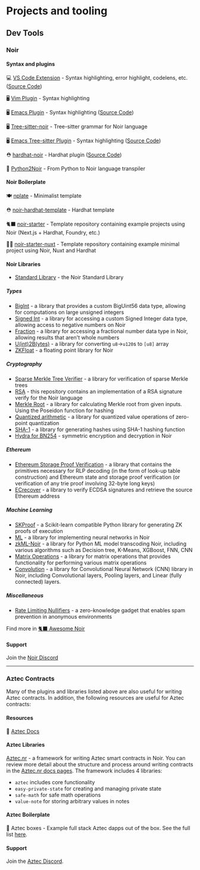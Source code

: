 # Projects and tooling

## Dev Tools

### Noir

#### Syntax and plugins

💻 [VS Code Extension](https://marketplace.visualstudio.com/items?itemName=noir-lang.vscode-noir) - Syntax highlighting, error highlight, codelens, etc. ([Source Code](https://github.com/noir-lang/vscode-noir))

🖥️ [Vim Plugin](https://github.com/hhamud/tree-sitter-noir#neovim) - Syntax highlighting

🖥️ [Emacs Plugin](https://melpa.org/#/noir-mode) - Syntax highlighting ([Source Code](https://github.com/hhamud/noir-mode))

🖥️ [Tree-sitter-noir](https://github.com/hhamud/tree-sitter-noir) - Tree-sitter grammar for Noir language

🖥️ [Emacs Tree-sitter Plugin](https://melpa.org/#/noir-ts-mode) - Syntax highlighting ([Source Code](https://github.com/hhamud/noir-ts-mode))

⛑️ [hardhat-noir](https://www.npmjs.com/package/hardhat-noir) - Hardhat plugin ([Source Code](https://github.com/spalladino/hardhat-noir))

🐍 [Python2Noir](https://github.com/storswiftlabs/python2noir) - From Python to Noir language transpiler

#### Noir Boilerplate

🍽️ [nplate](https://github.com/whitenois3/nplate) - Minimalist template

⛑️ [noir-hardhat-template](https://github.com/hooperben/noir-hardhat-template) - Hardhat template

🐈‍⬛ [noir-starter](https://github.com/noir-lang/noir-starter) - Template repository containing example projects using Noir (Next.js + Hardhat, Foundry, etc.)

🧑‍💻 [noir-starter-nuxt](https://github.com/iam-robi/noir-starter-nuxt) - Template repository containing example minimal project using Noir, Nuxt and Hardhat

#### Noir Libraries

- [Standard Library](https://github.com/noir-lang/noir/tree/master/noir_stdlib) - the Noir Standard Library

##### Types

- [BigInt](https://github.com/shuklaayush/noir-bigint) - a library that provides a custom BigUint56 data type, allowing for computations on large unsigned integers
- [Signed Int](https://github.com/resurgencelabs/signed_int) - a library for accessing a custom Signed Integer data type, allowing access to negative numbers on Noir
- [Fraction](https://github.com/resurgencelabs/fraction) - a library for accessing a fractional number data type in Noir, allowing results that aren't whole numbers
- [U(int)2B(ytes)](https://github.com/colinnielsen/noir-u2b/tree/main) - a library for converting `u8`->`u120`s to `[u8]` array
- [ZKFloat](https://github.com/0x3327/ZKFloat) - a floating point library for Noir

##### Cryptography

- [Sparse Merkle Tree Verifier](https://github.com/vocdoni/smtverifier-noir/tree/main) - a library for verification of sparse Merkle trees
- [RSA](https://github.com/SetProtocol/noir-rsa) - this repository contains an implementation of a RSA signature verify for the Noir language
- [Merkle Root](https://github.com/tomoima525/noir-merkle-root) - a library for calculating Merkle root from given inputs. Using the Poseidon function for hashing
- [Quantized arithmetic](https://github.com/storswiftlabs/quantized_arithmetic) - a library for quantized value operations of zero-point quantization
- [SHA-1](https://github.com/michaelelliot/noir-sha1) - a library for generating hashes using SHA-1 hashing function
- [Hydra for BN254](https://github.com/TaceoLabs/noir-hydra) - symmetric encryption and decryption in Noir

##### Ethereum

- [Ethereum Storage Proof Verification](https://github.com/aragonzkresearch/noir-trie-proofs) - a library that contains the primitives necessary for RLP decoding (in the form of look-up table construction) and Ethereum state and storage proof verification (or verification of any trie proof involving 32-byte long keys)
- [ECrecover](https://github.com/colinnielsen/ecrecover-noir/tree/main) - a library to verify ECDSA signatures and retrieve the source Ethereum address

##### Machine Learning

- [SKProof](https://github.com/0x3327/skproof) - a Scikit-learn compatible Python library for generating ZK proofs of execution
- [ML](https://github.com/metavind/noir-ml) - a library for implementing neural networks in Noir
- [zkML-Noir](https://github.com/storswiftlabs/zkml-noir) - a library for Python ML model transcoding Noir, including various algorithms such as Decision tree, K-Means, XGBoost, FNN, CNN
- [Matrix Operations](https://github.com/storswiftlabs/matrix_operations) - a library for matrix operations that provides functionality for performing various matrix operations
- [Convolution](https://github.com/storswiftlabs/convolution) - a library for Convolutional Neural Network (CNN) library in Noir, including Convolutional layers, Pooling layers, and Linear (fully connected) layers.

##### Miscellaneous

- [Rate Limiting Nullifiers](https://github.com/Rate-Limiting-Nullifier/noir-rln) - a zero-knowledge gadget that enables spam prevention in anonymous environments

Find more in [🐈‍⬛ Awesome Noir](https://github.com/noir-lang/awesome-noir)

#### Support

Join the [Noir Discord](https://discord.gg/ycsCCdkPCe)

---

### Aztec Contracts

Many of the plugins and libraries listed above are also useful for writing Aztec contracts. In addition, the following resources are useful for Aztec contracts:

#### Resources

:book: [Aztec Docs](https://docs.aztec.network/)

#### Aztec Libraries

[Aztec.nr](https://aztec.nr) - a framework for writing Aztec smart contracts in Noir. You can review more detail about the structure and process around writing contracts in the [Aztec.nr docs pages](https://docs.aztec.network/dev_docs/contracts/main). The framework includes 4 libraries:

- `aztec` includes core functionality
- `easy-private-state` for creating and managing private state
- `safe-math` for safe math operations
- `value-note` for storing arbitrary values in notes

#### Aztec Boilerplate

🧰 Aztec boxes - Example full stack Aztec dapps out of the box. See the full list [here](https://github.com/AztecProtocol/aztec-packages/tree/master/boxes).

#### Support

Join the [Aztec Discord](https://discord.aztec.network).
